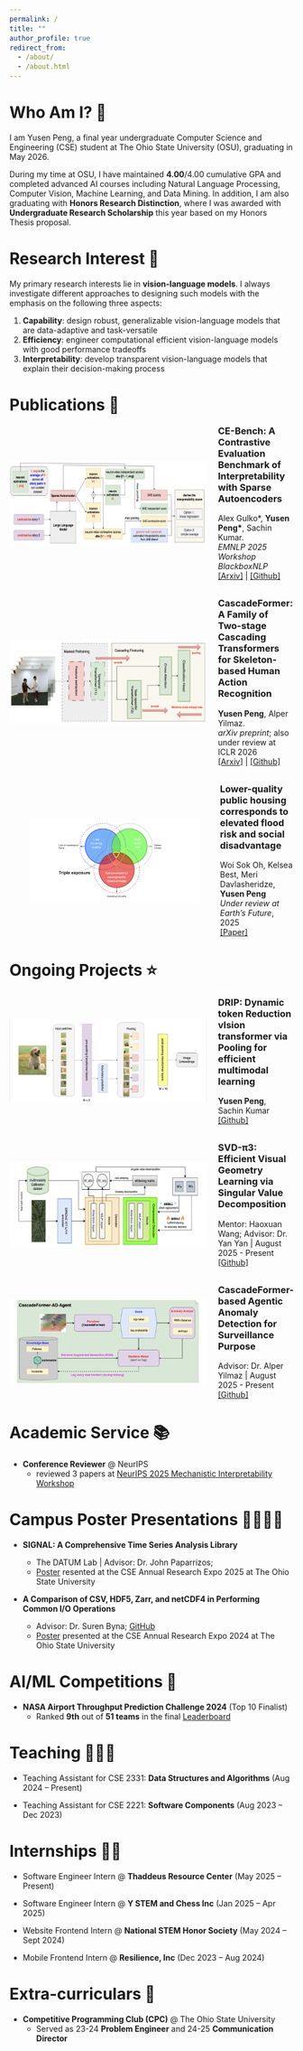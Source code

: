 ```yaml
---
permalink: /
title: ""
author_profile: true
redirect_from: 
  - /about/
  - /about.html
---
```


Who Am I? 👀
======
I am Yusen Peng, a final year undergraduate Computer Science and Engineering (CSE) student at The Ohio State University (OSU), graduating in May 2026. 

During my time at OSU, I have maintained **4.00**/4.00 cumulative GPA and completed advanced AI courses including Natural Language Processing, Computer Vision, Machine Learning, and Data Mining. In addition, I am also graduating with **Honors Research Distinction**, where I was awarded with **Undergraduate Research Scholarship** this year based on my Honors Thesis proposal.

Research Interest 🧠
======

My primary research interests lie in **vision-language models**. I always investigate different approaches to
designing such models with the emphasis on the following three aspects:
1. **Capability**: design robust, generalizable vision-language models that are data-adaptive and task-versatile
2. **Efficiency**: engineer computational efficient vision-language models with good performance tradeoffs
3. **Interpretability**: develop transparent vision-language models that explain their decision-making process

Publications 🚀
======

<div style="display:flex;align-items:center;margin-bottom:30px;">
  <img src="../images/CE-Bench.png" alt="CE-Bench" style="width:350px;height:150px;margin-right:20px;">
  <div class="paper-info">
    <h3 style="margin-top:0;">CE-Bench: A Contrastive Evaluation Benchmark of Interpretability with Sparse Autoencoders</h3>
    Alex Gulko*, <strong>Yusen Peng*</strong>, Sachin Kumar.<br>
    <i>EMNLP 2025 Workshop BlackboxNLP</i><br>
    <a href="https://arxiv.org/abs/2509.00691" target="_blank">[Arxiv]</a> | 
    <a href="https://github.com/Yusen-Peng/CE-Bench" target="_blank">[Github]</a>
  </div>
</div>

<div style="display:flex;align-items:center;margin-bottom:30px;">
  <img src="../images/CascadeFormer.png" alt="CascadeFormer" style="width:350px;height:150px;margin-right:20px;">
  <div class="paper-info">
    <h3 style="margin-top:0;">CascadeFormer: A Family of Two-stage Cascading Transformers for Skeleton-based Human Action Recognition</h3>
    <strong>Yusen Peng</strong>, Alper Yilmaz.<br>
    <i>arXiv preprint</i>; also under review at ICLR 2026<br>
    <a href="https://arxiv.org/abs/2509.00692" target="_blank">[Arxiv]</a> | 
    <a href="https://github.com/Yusen-Peng/CascadeFormer" target="_blank">[Github]</a>
  </div>
</div>


<div style="display:flex;align-items:center;margin-bottom:30px;">
  <img src="../images/public_housing.png" alt="public_housing" style="width:350px;height:150px;margin-left:35px;margin-right:35px;">
  <div class="paper-info">
    <h3 style="margin-top:0;">Lower-quality public housing corresponds to elevated flood risk and social disadvantage</h3>
    Woi Sok Oh, Kelsea Best, Meri Davlasheridze, <strong>Yusen Peng</strong><br>
    <i>Under review at Earth’s Future</i>, 2025<br>
    <a href="https://docs.google.com/document/d/1xQ40GUl8wWLM5I9q8T6M7Y-kDxelpi6-lIUt2vzz3KQ/edit?usp=sharing" target="_blank">[Paper]</a>
  </div>
</div>


Ongoing Projects ⭐️
======

<div style="display:flex;align-items:center;margin-bottom:30px;">
  <img src="../images/DRIP.png" alt="DRIP" style="width:350px;height:150px;margin-right:20px;">
  <div class="paper-info">
    <h3 style="margin-top:0;">DRIP: Dynamic token Reduction vIsion transformer via Pooling for efficient multimodal learning</h3>
    <strong>Yusen Peng</strong>, Sachin Kumar<br> 
    <a href="https://github.com/Yusen-Peng/DRIP" target="_blank">[Github]</a>
  </div>
</div>


<div style="display:flex;align-items:center;margin-bottom:30px;">
  <img src="../images/SVD-Pi3.png" alt="SVD-Pi3" style="width:350px;height:150px;margin-right:20px;">
  <div class="paper-info">
    <h3 style="margin-top:0;">SVD-π3: Efficient Visual Geometry Learning via Singular Value Decomposition</h3>
    Mentor: Haoxuan Wang; Advisor: Dr. Yan Yan | August 2025 - Present<br> 
    <a href="https://github.com/Yusen-Peng/SVD-Pi3" target="_blank">[Github]</a>
  </div>
</div>


<div style="display:flex;align-items:center;margin-bottom:30px;">
  <img src="../images/AD-Agent.png" alt="SVD-Pi3" style="width:350px;height:150px;margin-right:20px;">
  <div class="paper-info">
    <h3 style="margin-top:0;">CascadeFormer-based Agentic Anomaly Detection for Surveillance Purpose</h3>
    Advisor: Dr. Alper Yilmaz | August 2025 - Present<br> 
    <a href="https://github.com/Yusen-Peng/CascadeFormer-AD-Agent" target="_blank">[Github]</a>
  </div>
</div>

Academic Service 📚
======

* **Conference Reviewer** @ NeurIPS
  * reviewed 3 papers at [NeurIPS 2025 Mechanistic Interpretability Workshop](https://mechinterpworkshop.com)

Campus Poster Presentations 👨‍👨‍👦‍👦
======

* **SIGNAL: A Comprehensive Time Series Analysis Library**
  * The DATUM Lab \| Advisor: Dr. John Paparrizos; 
  * [Poster](https://drive.google.com/file/d/1WV9PNwhTVWQE94SSKilK8oGx4dYKENP-/view?usp=sharing) resented at the CSE Annual Research Expo 2025 at The Ohio State University

* **A Comparison of CSV, HDF5, Zarr, and netCDF4 in Performing Common I/O Operations**
  * Advisor: Dr. Suren Byna; [GitHub](https://github.com/Yusen-Peng/File-IO-Benchmark)
  * [Poster](https://drive.google.com/file/d/1Q3U9HihDamZp9HKgECZaG2mGMs0BFeRe/view) presented at the CSE Annual Research Expo 2024 at The Ohio State University


AI/ML Competitions 🏅
======

* **NASA Airport Throughput Prediction Challenge 2024** (Top 10 Finalist)
  * Ranked **9th** out of **51 teams** in the final [Leaderboard](https://bitgrit.net/competition/23)

Teaching 🧑🏻‍🏫
======

* Teaching Assistant for CSE 2331: **Data Structures and Algorithms** (Aug 2024 – Present)

* Teaching Assistant for CSE 2221: **Software Components** (Aug 2023 – Dec 2023)


Internships 👨‍💻
======

* Software Engineer Intern @ **Thaddeus Resource Center** (May 2025 – Present)

* Software Engineer Intern @ **Y STEM and Chess Inc** (Jan 2025 – Apr 2025)

* Website Frontend Intern @ **National STEM Honor Society** (May 2024 – Sept 2024)

* Mobile Frontend Intern @ **Resilience, Inc** (Dec 2023 – Aug 2024)

Extra-curriculars 🔮
======

* **Competitive Programming Club (CPC)** @ The Ohio State University
  * Served as 23-24 **Problem Engineer** and 24-25 **Communication Director**
